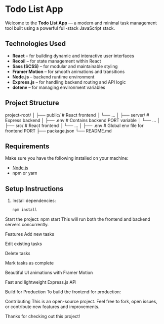 #  Todo List App

Welcome to the **Todo List App** — a modern and minimal task management tool built using a powerful full-stack JavaScript stack.

##  Technologies Used

- **React** – for building dynamic and interactive user interfaces
- **Recoil** – for state management within React
- **Sass (SCSS)** – for modular and maintainable styling
- **Framer Motion** – for smooth animations and transitions
- **Node.js** – backend runtime environment
- **Express.js** – for handling backend routing and API logic
- **dotenv** – for managing environment variables

##  Project Structure

project-root/
│
├── public/ # React frontend
│ └── ...
│
├── server/ # Express backend
│ ├── .env # Contains backend PORT variable
│ └── ...
│
├── src/ # React frontend
│ └── ...
│
├── .env # Global env file for frontend PORT
├── package.json
└── README.md


##  Requirements

Make sure you have the following installed on your machine:

- [Node.js](https://nodejs.org/)
- npm or yarn

##  Setup Instructions

1. Install dependencies:

   ```bash
   npm install


Start the project:
npm start
This will run both the frontend and backend servers concurrently.

 Features
 Add new tasks

 Edit existing tasks

 Delete tasks

 Mark tasks as complete 

 Beautiful UI animations with Framer Motion

Fast and lightweight Express.js API

Build for Production
To build the frontend for production:

Contributing
This is an open-source project. Feel free to fork, open issues, or contribute new features and improvements.

Thanks for checking out this project! 
